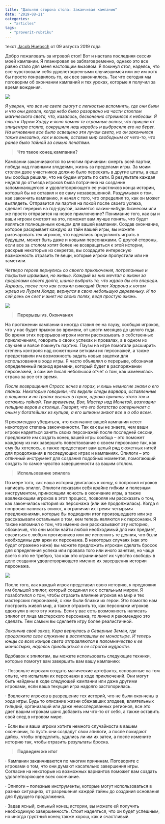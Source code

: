 ```yaml
---
title: "Дальняя сторона стола: Заканчивая кампанию"
date: "2019-08-21"
categories: 
  - "articles"
tags: 
  - "proverit-rubriku"
---
```


текст [Jacob Huebsch](https://vk.com/away.php?to=http%3A%2F%2Fkoboldpress.com%2Fauthor%2F%3Fauthorname%3DJacob%2520Huebsch&cc_key=) от 09 августа 2019 года

Добро пожаловать за игровой стол! Вот и настала последняя сессия моей кампании. Я планировал ее заблаговременно, однако это все равно стало для меня настоящим вызовом. Я покинул стол, надеясь, что все чувствовали себя удовлетворенными случившимся или же им хотя бы просто понравилось то, как все закончилось. Так что сегодня мы поговорим об окончании кампаний и тех уроках, которые я получил за время вождения.

![](https://sun9-50.userapi.com/c855032/v855032238/b451d/KhnUuDfm_ss.jpg)

_Я уверен, что все на свете смогут с легкостью вспомнить, где они были и что они делали, когда небо было разорвано на части столпом магического света, что, казалось, бесконечно стремился к небесам. Я плыл к Лурем Холду и ясно помню те огромные волны, что пришли от эпицентра столпа, сокрушили наш корабль и выбросили его на берег. На мгновение все было освещено эти лучом света, но он закончился также внезапно, как и возник, оставив мир свободным от чего-то, что ранее было тайной за семью печатями._

> **Что такое конец кампании?**

Кампании заканчиваются по многим причинам: смерть всей партии, победа над главными злодеями, жизнь за пределами игры. За моим столом двое участников должно было переехать в другие штаты, а еще мы сообща решили, что не будем играть по сети. В результате каждая неделя до отъезда игроков была потрачена на создание запоминающегося и удовлетворяющего ее участников конца истории, который бы не оставил и ее саму незавершенной. Раздумывая о том, как закончить кампанию, я начал с того, что определил то, как он может выглядеть. Отправится ли партия на покой после своего успеха, сделает перерыв на год-другой, займется каким-нибудь бизнесом или же просто отправится на новое приключение? Понимание того, как вы и ваши игроки смотрят на это, поможет вам лучше понять, что будет являться полноценным концом для вашей кампании. Создав окончание, которое раскрывает каждую из тайн вашей игры, вы можете разочаровать тех игроков, что надеялись продолжить играть в будущем, может быть даже и новыми персонажами. С другой стороны, если все за столом хотят более не возвращаться к этой истории, раскрыв некоторые из секретов, вы создадите интересную возможность отразить те вещи, которые игроки пропустили или не заметили.

_Четверо героев вернулись со своего приключения, потрепанные и покрытые шрамами, но живые. Каждый из них мечтал о жизни за пределами своего долга, шансе выбрать то, что ждало бы его впереди. Азреаль, после того как сложил сияющий Оплот Харрона к ногам жреца из Лурем Холда, вернулся в свою небольшую деревеньку. И по сей день он сеет и жнет на своих полях, ведя простую жизнь._

![](https://sun9-47.userapi.com/c855032/v855032238/b4525/mF995l7OVYg.jpg)

> **Перерывы vs. Окончания**

На протяжении кампании я иногда ставил ее на паузу, сообщая игроков, что у нас будет прыжок во времени, от шести месяцев до целого года. Во время этих перерывов игроки могли рассказывать о собственных приключениях, говорить о своих успехах и провалах, а в одном из случаев и вовсе покинуть партию. Паузы на игре помогали расширить степень контроля над сюжетными ветками их персонажей, а также предоставили им возможность задать новые зацепки для использования в ходе игры. Я часто объявлял о перерыве, обозначая определенный период времени, который будет в распоряжении персонажей, а сам же писал небольшой отчет о том, как изменилась страна за все это время.

_После возвращения Страсс исчез в горах, и лишь немногие знали о его планах. Некоторые говорили, что видели следы варвара, оставленные в лощинах и на тропах высоко в горах, однако причины этого так и остались тайной. Тем временем, Вэл, Мастер над Монетой, возглавил гильдию воров в столице. Говорят, что его богатство соперничает с оным у богатейших из купцов, а его шпионы знают все и о обо всем._

Я рекомендую убедиться, что окончание вашей кампании несет некоторую степень законченности. Так как вы не знаете, чем ваши игроки надеяться занять своих персонажей после последней сессии, предложите им создать конец вашей игры сообща – это поможет каждому из них завершить повествование о своем персонаже так, как ему бы хотелось, а также предоставит вам целый ряд сюжетных нитей для продолжения в последующих играх и кампаниях. Эпилоги – это отличный инструмент для создания подобных моментов, помогающий создать то самое чувство завершенности за вашим столом.

> **Использование эпилога**

По мере того, как наша история двигалась к концу, я попросил игроков написать эпилог. Эпилоги показали себя крайне гибким и полезным инструментом, приносящим ясность в окончание игры, а также вовлекающим игроков в этот процесс, позволяя им рассказать о том, как закончилась история их персонажа (или же продолжилась). Когда я попросил написать эпилог, я ограничил их тремя-четырьмя предложениями, которые бы подводили итог произошедшего или же рассказывали остальным о том, кем теперь являются их персонажи. Я также напомнил о том, что именно _они_ рассказывают эту историю, обозначив, что они могли найти любой необходимый для них предмет, сразиться с любым противников или же исполнить те деяния, что были необходимы для арки их персонажа. В некоторых случаях (как это будет отражено ниже) вы можете предложить игрокам сделать бросок для определения успеха или провала того или иного занятия, но чаще всего я это не требую, так как это ограничивает их чувство свободы в деле создания удовлетворяющего именно их завершения истории персонажа.

![](https://sun9-28.userapi.com/c855032/v855032238/b452d/-9Um5pru_5M.jpg)

После того, как каждый игрок представил свою историю, я предложил им большой эпилог, который соединил их с остальным миром. Я позаботился о том, чтобы отразить влияние игроков на мир и тех мастерских персонажей, с кем были близки их герои. Это помогло нам построить живой мир, а также отразить то, как персонажи игроков вдохнули в него эту жизнь. Если у вас есть возможность написать эпилог от лица мастерского персонажа, то лично я рекомендую это сделать. Тем самым вы сделаете игру более реалистичной.

_Закончив свой заказ, Кара вернулась в Северные Земли, где продолжила свое служение в воспитавшем ее монастыре. И теперь юнцы со всех концов света отправляются в паломничество к ее монастырю, надеясь приобщиться к ее строгой мудрости._

Вдобавок к эпилогам, вы можете использовать следующие техники, которые помогут вам завершить вам вашу кампанию:

· Позвольте игрокам создать магические артефакты, основанные на том опыте, что испытали их персонажи в ходе приключений. Они могут быть найдены в ходе следующей кампании или даже другими игроками, если ваша текущая игра надолго застопорилась.

· Вовлеките игроков в разрешение тех историй, что не были окончены в ходе игры. Будь то описание жизни сбежавших злодеев, влиятельных гильдий, организаций или даже неисследованных регионов, все это дает вашим игрокам шанс добавить им что-то от себя, а также оставить свой след в игровом мире.

· Если вы и ваши игроки хотите немного случайности в вашем окончании, то пусть они создадут свои эпилоги, а после покидают дайсы, чтобы определить, удались ли им их затеи, а после измените историю так, чтобы отразить результаты броска.

> **Подведем же итог**

· Кампании заканчиваются по многим причинам. Поговорите с игроками о том, что они думают касательно завершения игры. Согласие на некоторые из возможных вариантов поможет вам создать удовлетворяющее всех окончание.

· Эпилоги – полезные инструменты, которые могут использоваться в разных ситуациях, от разрешения каждой тайны до создания основания для будущего продолжения.

· Задав ясный, сильный конец истории, вы можете ей получить необходимую завершенность. Стоит надеяться, что он будет успешным, но иногда грустный конец также хорош, как и счастливый.
